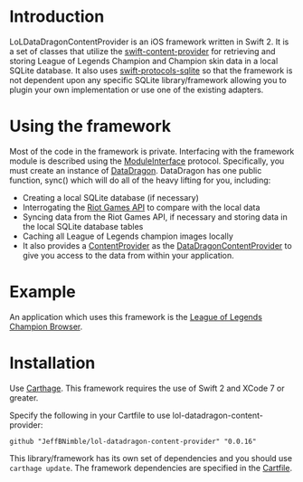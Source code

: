 # Introduction
LoLDataDragonContentProvider is an iOS framework written in Swift 2. It is a set of classes that utilize the [swift-content-provider](https://github.com/JeffBNimble/swift-content-provider) for retrieving and storing League of Legends Champion and Champion skin data in a local SQLite database. It also uses [swift-protocols-sqlite](https://github.com/JeffBNimble/swift-protocols-sqlite) so that the framework is not dependent upon any specific SQLite library/framework allowing you to plugin your own implementation or use one of the existing adapters.

# Using the framework
Most of the code in the framework is private. Interfacing with the framework module is described using the [ModuleInterface](https://github.com/JeffBNimble/lol-datadragon-content-provider/blob/master/LoLDataDragonContentProvider/public/DataDragon.swift#L18) protocol. Specifically, you must create an instance of [DataDragon](https://github.com/JeffBNimble/lol-datadragon-content-provider/blob/master/LoLDataDragonContentProvider/public/DataDragon.swift#L34). DataDragon has one public function, sync() which will do all of the heavy lifting for you, including:
* Creating a local SQLite database (if necessary)
* Interrogating the [Riot Games API](https://developer.riotgames.com) to compare with the local data
* Syncing data from the Riot Games API, if necessary and storing data in the local SQLite database tables
* Caching all League of Legends champion images locally
* It also provides a [ContentProvider](https://github.com/JeffBNimble/swift-content-provider) as the [DataDragonContentProvider](https://github.com/JeffBNimble/lol-datadragon-content-provider/blob/master/LoLDataDragonContentProvider/public/content/provider/DataDragonContentProvider.swift) to give you access to the data from within your application.

# Example
An application which uses this framework is the [League of Legends Champion Browser](https://github.com/JeffBNimble/LoLBookOfChampions-swift2-sqlite).

# Installation
Use [Carthage](https://github.com/Carthage/Carthage). This framework requires the use of Swift 2 and XCode 7 or greater.

Specify the following in your Cartfile to use lol-datadragon-content-provider:

```github "JeffBNimble/lol-datadragon-content-provider" "0.0.16"```

This library/framework has its own set of dependencies and you should use ```carthage update```. The framework dependencies are specified in the [Cartfile](https://github.com/JeffBNimble/lol-datadragon-content-provider/blob/master/Cartfile).
